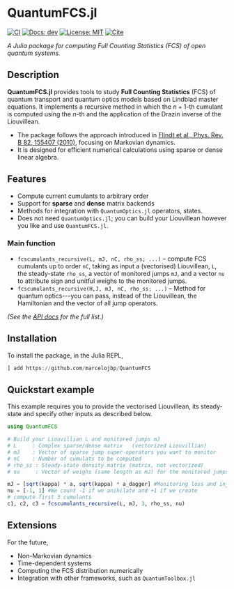 # QuantumFCS.jl

[![CI](https://github.com/marcelojbp/QuantumFCS/actions/workflows/CI.yml/badge.svg)](https://github.com/marcelojbp/QuantumFCS/actions/workflows/CI.yml)
[![Docs: dev](https://img.shields.io/badge/docs-dev-blue.svg)](https://marcelojbp.github.io/QuantumFCS)
[![License: MIT](https://img.shields.io/badge/license-MIT-green.svg)](LICENSE)
[![Cite](https://img.shields.io/badge/cite-CITATION.bib-informational.svg)](CITATION.bib)

*A Julia package for computing Full Counting Statistics (FCS) of open quantum systems.*

## Description

**QuantumFCS.jl** provides tools to study **Full Counting Statistics** (FCS) of quantum transport and quantum optics models based on Lindblad master equations. 
It implements a recursive method in which the $n+1$-th cumulant is computed using the $n$-th and the application of the Drazin inverse of the Liouvillean.

- The package follows the approach introduced in [Flindt et al., Phys. Rev. B 82, 155407 (2010)](https://arxiv.org/abs/1002.4506), focusing on Markovian dynamics.  
- It is designed for efficient numerical calculations using sparse or dense linear algebra.

## Features

- Compute current cumulants to arbitrary order
- Support for **sparse** and **dense** matrix backends  
- Methods for integration with `QuantumOptics.jl` operators, states.
- Does not need `QuantumOptics.jl`; you can build your Liouvillean however you like and use `QuantumFCS.jl`.


### Main function
- `fcscumulants_recursive(L, mJ, nC, rho_ss; ...)` – compute FCS cumulants up to order `nC`, taking as input 
a (vectorised) Liouvillean, `L`, the steady-state `rho_ss`, a vector of monitored jumps `mJ`, and a vector `nu` to attribute sign 
and unitful weighs to the monitored jumps.
- `fcscumulants_recursive(H,J, mJ, nC, rho_ss; ...)` – Method for quantum optics---you can pass, instead of the Liouvillean,
the Hamiltonian and the vector of all jump operators.

*(See the [API docs](https://marcelojbp.github.io/QuantumFCS) for the full list.)*

## Installation
To install the package, in the Julia REPL, 
```julia
] add https://github.com/marcelojbp/QuantumFCS
```

## Quickstart example

This example requires you to provide the vectorised Liouvillean, its steady-state and specify other inputs as described below.

```julia
using QuantumFCS

# Build your Liouvillian L and monitored jumps mJ
# L     : Complex sparse/dense matrix   (vectorized Liouvillian)
# mJ    : Vector of sparse jump super-operators you want to monitor
# nC    : Number of cumulats to be computed
# rho_ss : Steady-state density matrix (matrix, not vectorized)
# nu     : Vector of weighs (same length as mJ) for the monitored jumps

mJ = [sqrt(kappa) * a, sqrt(kappa) * a_dagger] #Monitoring loss and injection of photons
nu = [-1, 1] #We count -1 if we anihilate and +1 if we create
# compute first 3 cumulants
c1, c2, c3 = fcscumulants_recursive(L, mJ, 3, rho_ss, nu)

```

## Extensions
For the future,

- Non-Markovian dynamics
- Time-dependent systems
- Computing the FCS distribution numerically
- Integration with other frameworks, such as `QuantumToolbox.jl`
